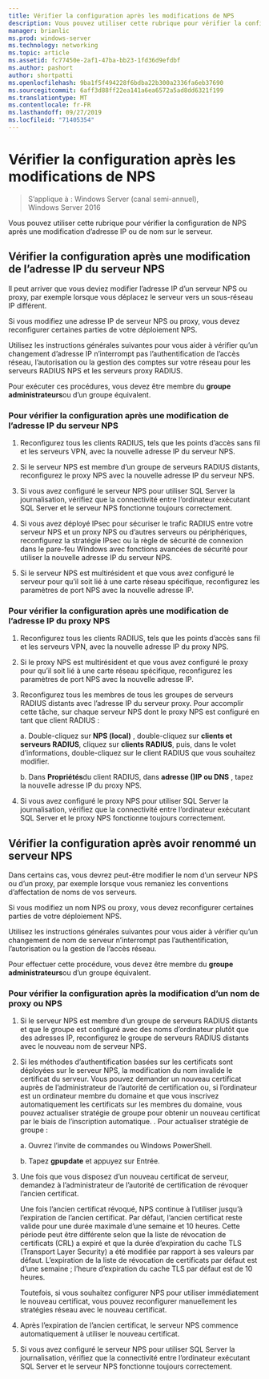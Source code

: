 ```yaml
---
title: Vérifier la configuration après les modifications de NPS
description: Vous pouvez utiliser cette rubrique pour vérifier la configuration du serveur de stratégie réseau Windows Server 2016 après une modification d’adresse IP ou de nom sur le serveur.
manager: brianlic
ms.prod: windows-server
ms.technology: networking
ms.topic: article
ms.assetid: fc77450e-2af1-47ba-bb23-1fd36d9efdbf
ms.author: pashort
author: shortpatti
ms.openlocfilehash: 9ba1f5f494228f6bdba22b300a2336fa6eb37690
ms.sourcegitcommit: 6aff3d88ff22ea141a6ea6572a5ad8dd6321f199
ms.translationtype: MT
ms.contentlocale: fr-FR
ms.lasthandoff: 09/27/2019
ms.locfileid: "71405354"
---
```

# <a name="verify-configuration-after-nps-changes"></a>Vérifier la configuration après les modifications de NPS

>S’applique à : Windows Server (canal semi-annuel), Windows Server 2016

Vous pouvez utiliser cette rubrique pour vérifier la configuration de NPS après une modification d’adresse IP ou de nom sur le serveur.

## <a name="verify-configuration-after-an-nps-ip-address-change"></a>Vérifier la configuration après une modification de l’adresse IP du serveur NPS

Il peut arriver que vous deviez modifier l’adresse IP d’un serveur NPS ou proxy, par exemple lorsque vous déplacez le serveur vers un sous-réseau IP différent. 

Si vous modifiez une adresse IP de serveur NPS ou proxy, vous devez reconfigurer certaines parties de votre déploiement NPS. 

Utilisez les instructions générales suivantes pour vous aider à vérifier qu’un changement d’adresse IP n’interrompt pas l’authentification de l’accès réseau, l’autorisation ou la gestion des comptes sur votre réseau pour les serveurs RADIUS NPS et les serveurs proxy RADIUS.

Pour exécuter ces procédures, vous devez être membre du **groupe administrateurs**ou d’un groupe équivalent.

### <a name="to-verify-configuration-after-an-nps-ip-address-change"></a>Pour vérifier la configuration après une modification de l’adresse IP du serveur NPS

1. Reconfigurez tous les clients RADIUS, tels que les points d’accès sans fil et les serveurs VPN, avec la nouvelle adresse IP du serveur NPS.

2. Si le serveur NPS est membre d’un groupe de serveurs RADIUS distants, reconfigurez le proxy NPS avec la nouvelle adresse IP du serveur NPS.

3. Si vous avez configuré le serveur NPS pour utiliser SQL Server la journalisation, vérifiez que la connectivité entre l’ordinateur exécutant SQL Server et le serveur NPS fonctionne toujours correctement.

4. Si vous avez déployé IPsec pour sécuriser le trafic RADIUS entre votre serveur NPS et un proxy NPS ou d’autres serveurs ou périphériques, reconfigurez la stratégie IPsec ou la règle de sécurité de connexion dans le pare-feu Windows avec fonctions avancées de sécurité pour utiliser la nouvelle adresse IP du serveur NPS.

5. Si le serveur NPS est multirésident et que vous avez configuré le serveur pour qu’il soit lié à une carte réseau spécifique, reconfigurez les paramètres de port NPS avec la nouvelle adresse IP.

### <a name="to-verify-configuration-after-an-nps-proxy-ip-address-change"></a>Pour vérifier la configuration après une modification de l’adresse IP du proxy NPS

1. Reconfigurez tous les clients RADIUS, tels que les points d’accès sans fil et les serveurs VPN, avec la nouvelle adresse IP du proxy NPS.

2. Si le proxy NPS est multirésident et que vous avez configuré le proxy pour qu’il soit lié à une carte réseau spécifique, reconfigurez les paramètres de port NPS avec la nouvelle adresse IP.

3. Reconfigurez tous les membres de tous les groupes de serveurs RADIUS distants avec l’adresse IP du serveur proxy. Pour accomplir cette tâche, sur chaque serveur NPS dont le proxy NPS est configuré en tant que client RADIUS :

    a. Double-cliquez sur **NPS (local)** , double-cliquez sur **clients et serveurs RADIUS**, cliquez sur **clients RADIUS**, puis, dans le volet d’informations, double-cliquez sur le client RADIUS que vous souhaitez modifier.

    b. Dans **Propriétés**du client RADIUS, dans **adresse \(\)IP ou DNS** , tapez la nouvelle adresse IP du proxy NPS.

4. Si vous avez configuré le proxy NPS pour utiliser SQL Server la journalisation, vérifiez que la connectivité entre l’ordinateur exécutant SQL Server et le proxy NPS fonctionne toujours correctement.

## <a name="verify-configuration-after-renaming-an-nps"></a>Vérifier la configuration après avoir renommé un serveur NPS

Dans certains cas, vous devrez peut-être modifier le nom d’un serveur NPS ou d’un proxy, par exemple lorsque vous remaniez les conventions d’affectation de noms de vos serveurs.

Si vous modifiez un nom NPS ou proxy, vous devez reconfigurer certaines parties de votre déploiement NPS. 

Utilisez les instructions générales suivantes pour vous aider à vérifier qu’un changement de nom de serveur n’interrompt pas l’authentification, l’autorisation ou la gestion de l’accès réseau.

Pour effectuer cette procédure, vous devez être membre du **groupe administrateurs**ou d’un groupe équivalent.

### <a name="to-verify-configuration-after-an-nps-or-proxy-name-change"></a>Pour vérifier la configuration après la modification d’un nom de proxy ou NPS

1. Si le serveur NPS est membre d’un groupe de serveurs RADIUS distants et que le groupe est configuré avec des noms d’ordinateur plutôt que des adresses IP, reconfigurez le groupe de serveurs RADIUS distants avec le nouveau nom de serveur NPS.

2. Si les méthodes d’authentification basées sur les certificats sont déployées sur le serveur NPS, la modification du nom invalide le certificat du serveur. Vous pouvez demander un nouveau certificat auprès de l’administrateur de l’autorité de certification ou, si l’ordinateur est un ordinateur membre du domaine et que vous inscrivez automatiquement les certificats sur les membres du domaine, vous pouvez actualiser stratégie de groupe pour obtenir un nouveau certificat par le biais de l’inscription automatique. . Pour actualiser stratégie de groupe :

    a. Ouvrez l’invite de commandes ou Windows PowerShell.

    b. Tapez **gpupdate** et appuyez sur Entrée.


3. Une fois que vous disposez d’un nouveau certificat de serveur, demandez à l’administrateur de l’autorité de certification de révoquer l’ancien certificat. 

     Une fois l’ancien certificat révoqué, NPS continue à l’utiliser jusqu’à l’expiration de l’ancien certificat. Par défaut, l’ancien certificat reste valide pour une durée maximale d’une semaine et 10 heures. Cette période peut être différente selon que la liste de révocation de certificats (CRL) a expiré et que la durée d’expiration du cache TLS (Transport Layer Security) a été modifiée par rapport à ses valeurs par défaut. L’expiration de la liste de révocation de certificats par défaut est d’une semaine ; l’heure d’expiration du cache TLS par défaut est de 10 heures. 

     Toutefois, si vous souhaitez configurer NPS pour utiliser immédiatement le nouveau certificat, vous pouvez reconfigurer manuellement les stratégies réseau avec le nouveau certificat.

4. Après l’expiration de l’ancien certificat, le serveur NPS commence automatiquement à utiliser le nouveau certificat. 

5. Si vous avez configuré le serveur NPS pour utiliser SQL Server la journalisation, vérifiez que la connectivité entre l’ordinateur exécutant SQL Server et le serveur NPS fonctionne toujours correctement.

